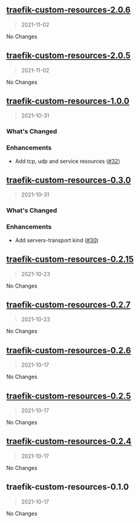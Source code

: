 
<a name="traefik-custom-resources-2.0.6"></a>
## [traefik-custom-resources-2.0.6](https://github.com/moopholo/helm-charts/compare/traefik-custom-resources-2.0.5...traefik-custom-resources-2.0.6)

> 2021-11-02

No Changes

<a name="traefik-custom-resources-2.0.5"></a>
## [traefik-custom-resources-2.0.5](https://github.com/moopholo/helm-charts/compare/traefik-custom-resources-1.0.0...traefik-custom-resources-2.0.5)

> 2021-11-02

No Changes

<a name="traefik-custom-resources-1.0.0"></a>
## [traefik-custom-resources-1.0.0](https://github.com/moopholo/helm-charts/compare/traefik-custom-resources-0.3.0...traefik-custom-resources-1.0.0)

> 2021-10-31


### What's Changed
### Enhancements

- Add tcp, udp and service resources ([#32](https://github.com/moopholo/helm-charts/issues/32))


<a name="traefik-custom-resources-0.3.0"></a>
## [traefik-custom-resources-0.3.0](https://github.com/moopholo/helm-charts/compare/traefik-custom-resources-0.2.15...traefik-custom-resources-0.3.0)

> 2021-10-31


### What's Changed
### Enhancements

- Add servers-transport kind ([#30](https://github.com/moopholo/helm-charts/issues/30))


<a name="traefik-custom-resources-0.2.15"></a>
## [traefik-custom-resources-0.2.15](https://github.com/moopholo/helm-charts/compare/traefik-custom-resources-0.2.7...traefik-custom-resources-0.2.15)

> 2021-10-23

No Changes

<a name="traefik-custom-resources-0.2.7"></a>
## [traefik-custom-resources-0.2.7](https://github.com/moopholo/helm-charts/compare/traefik-custom-resources-0.2.6...traefik-custom-resources-0.2.7)

> 2021-10-23

No Changes

<a name="traefik-custom-resources-0.2.6"></a>
## [traefik-custom-resources-0.2.6](https://github.com/moopholo/helm-charts/compare/traefik-custom-resources-0.2.5...traefik-custom-resources-0.2.6)

> 2021-10-17

No Changes

<a name="traefik-custom-resources-0.2.5"></a>
## [traefik-custom-resources-0.2.5](https://github.com/moopholo/helm-charts/compare/traefik-custom-resources-0.2.4...traefik-custom-resources-0.2.5)

> 2021-10-17

No Changes

<a name="traefik-custom-resources-0.2.4"></a>
## [traefik-custom-resources-0.2.4](https://github.com/moopholo/helm-charts/compare/traefik-custom-resources-0.1.0...traefik-custom-resources-0.2.4)

> 2021-10-17

No Changes

<a name="traefik-custom-resources-0.1.0"></a>
## traefik-custom-resources-0.1.0

> 2021-10-17

No Changes
